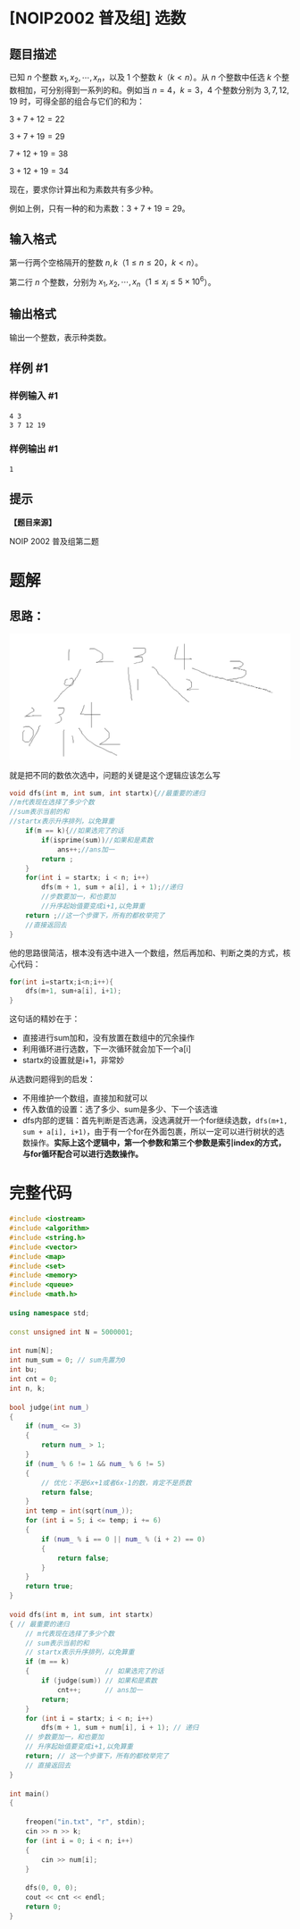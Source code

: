 # [NOIP2002 普及组] 选数

## 题目描述

已知 $n$ 个整数 $x_1,x_2,\cdots,x_n$，以及 $1$ 个整数 $k$（$k<n$）。从 $n$ 个整数中任选 $k$ 个整数相加，可分别得到一系列的和。例如当 $n=4$，$k=3$，$4$ 个整数分别为 $3,7,12,19$ 时，可得全部的组合与它们的和为：

$3+7+12=22$

$3+7+19=29$

$7+12+19=38$

$3+12+19=34$

现在，要求你计算出和为素数共有多少种。

例如上例，只有一种的和为素数：$3+7+19=29$。

## 输入格式

第一行两个空格隔开的整数 $n,k$（$1 \le n \le 20$，$k<n$）。

第二行 $n$ 个整数，分别为 $x_1,x_2,\cdots,x_n$（$1 \le x_i \le 5\times 10^6$）。

## 输出格式

输出一个整数，表示种类数。

## 样例 #1

### 样例输入 #1

```
4 3
3 7 12 19
```

### 样例输出 #1

```
1
```

## 提示

**【题目来源】**

NOIP 2002 普及组第二题

# 题解
## 思路：
![](img/dfs.png)

就是把不同的数依次选中，问题的关键是这个逻辑应该怎么写

```cpp
void dfs(int m, int sum, int startx){//最重要的递归
//m代表现在选择了多少个数
//sum表示当前的和
//startx表示升序排列，以免算重
    if(m == k){//如果选完了的话
        if(isprime(sum))//如果和是素数
            ans++;//ans加一
        return ;
    }
    for(int i = startx; i < n; i++)
        dfs(m + 1, sum + a[i], i + 1);//递归
        //步数要加一，和也要加
        //升序起始值要变成i+1,以免算重
    return ;//这一个步骤下，所有的都枚举完了
    //直接返回去
}
```

他的思路很简洁，根本没有选中进入一个数组，然后再加和、判断之类的方式，核心代码：

```cpp
for(int i=startx;i<n;i++){
    dfs(m+1, sum+a[i], i+1);
}
```

这句话的精妙在于：

+ 直接进行sum加和，没有放置在数组中的冗余操作
+ 利用循环进行选数，下一次循环就会加下一个a[i]
+ startx的设置就是i+1，非常妙

从选数问题得到的启发：

+ 不用维护一个数组，直接加和就可以
+ 传入数值的设置：选了多少、sum是多少、下一个该选谁
+ dfs内部的逻辑：首先判断是否选满，没选满就开一个for继续选数，`dfs(m+1, sum + a[i], i+1)`，由于有一个for在外面包裹，所以一定可以进行树状的选数操作。**实际上这个逻辑中，第一个参数和第三个参数是索引index的方式，与for循环配合可以进行选数操作。**

# 完整代码
```cpp
#include <iostream>
#include <algorithm>
#include <string.h>
#include <vector>
#include <map>
#include <set>
#include <memory>
#include <queue>
#include <math.h>

using namespace std;

const unsigned int N = 5000001;

int num[N];
int num_sum = 0; // sum先置为0
int bu;
int cnt = 0;
int n, k;

bool judge(int num_)
{
    if (num_ <= 3)
    {
        return num_ > 1;
    }
    if (num_ % 6 != 1 && num_ % 6 != 5)
    {
        // 优化：不是6x+1或者6x-1的数，肯定不是质数
        return false;
    }
    int temp = int(sqrt(num_));
    for (int i = 5; i <= temp; i += 6)
    {
        if (num_ % i == 0 || num_ % (i + 2) == 0)
        {
            return false;
        }
    }
    return true;
}

void dfs(int m, int sum, int startx)
{ // 最重要的递归
    // m代表现在选择了多少个数
    // sum表示当前的和
    // startx表示升序排列，以免算重
    if (m == k)
    {                   // 如果选完了的话
        if (judge(sum)) // 如果和是素数
            cnt++;      // ans加一
        return;
    }
    for (int i = startx; i < n; i++)
        dfs(m + 1, sum + num[i], i + 1); // 递归
    // 步数要加一，和也要加
    // 升序起始值要变成i+1,以免算重
    return; // 这一个步骤下，所有的都枚举完了
    // 直接返回去
}

int main()
{

    freopen("in.txt", "r", stdin);
    cin >> n >> k;
    for (int i = 0; i < n; i++)
    {
        cin >> num[i];
    }

    dfs(0, 0, 0);
    cout << cnt << endl;
    return 0;
}
```